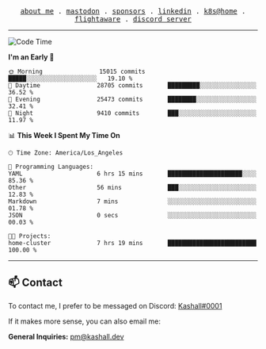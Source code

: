 <p align="center">
  <samp>
    <a href="https://jordanjones.org/">about me</a> .
    <a rel="me" href="https://mastodon.social/@kashall">mastodon</a> .
    <a href="https://github.com/sponsors/kashalls">sponsors</a> .
    <a href="https://linkedin.com/in/jordpjones">linkedin</a> .
    <a href="https://github.com/kashalls/home-cluster">k8s@home</a> .
    <a href="https://flightaware.com/adsb/stats/user/kashalls">flightaware</a> .
    <a href="https://discord.gg/V2WrCfqba9">discord server</a>
  </samp>
</p>

---

<!--START_SECTION:waka-->
![Code Time](http://img.shields.io/badge/Code%20Time-1%2C677%20hrs%2024%20mins-blue)

**I'm an Early 🐤** 

```text
🌞 Morning                15015 commits       █████░░░░░░░░░░░░░░░░░░░░   19.10 % 
🌆 Daytime                28705 commits       █████████░░░░░░░░░░░░░░░░   36.52 % 
🌃 Evening                25473 commits       ████████░░░░░░░░░░░░░░░░░   32.41 % 
🌙 Night                  9410 commits        ███░░░░░░░░░░░░░░░░░░░░░░   11.97 % 
```


📊 **This Week I Spent My Time On** 

```text
🕑︎ Time Zone: America/Los_Angeles

💬 Programming Languages: 
YAML                     6 hrs 15 mins       █████████████████████░░░░   85.36 % 
Other                    56 mins             ███░░░░░░░░░░░░░░░░░░░░░░   12.83 % 
Markdown                 7 mins              ░░░░░░░░░░░░░░░░░░░░░░░░░   01.78 % 
JSON                     0 secs              ░░░░░░░░░░░░░░░░░░░░░░░░░   00.03 % 

🐱‍💻 Projects: 
home-cluster             7 hrs 19 mins       █████████████████████████   100.00 % 
```


<!--END_SECTION:waka-->

---

## 📫 Contact

To contact me, I prefer to be messaged on Discord:  [Kashall#0001](https://discord.com/users/201077739589992448)

If it makes more sense, you can also email me:

**General Inquiries:** pm@kashall.dev  
